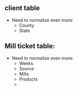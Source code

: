 ## client table
- Need to normalize even more:
  - County
  - State

## Mill ticket table:
 - Need to normalize even more:
   - Weeks
   - Source
   - Mills
   - Products
   - 